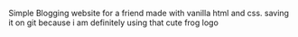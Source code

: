 Simple Blogging website for a friend made with vanilla html and css. saving it on git because i am definitely using that cute frog logo
